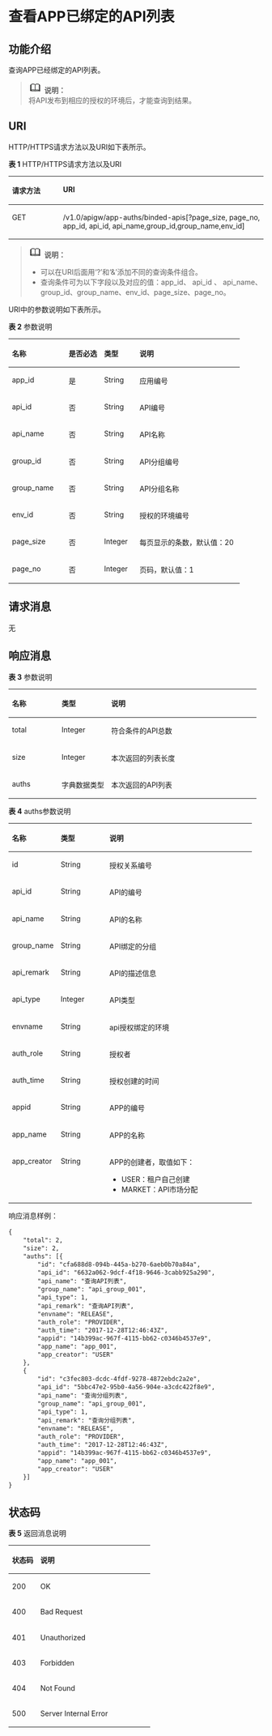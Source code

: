 # 查看APP已绑定的API列表<a name="apig-zh-api-180713047"></a>

## 功能介绍<a name="section45617990"></a>

查询APP已经绑定的API列表。

>![](public_sys-resources/icon-note.gif) **说明：**   
>将API发布到相应的授权的环境后，才能查询到结果。  

## URI<a name="section7908727"></a>

HTTP/HTTPS请求方法以及URI如下表所示。

**表 1**  HTTP/HTTPS请求方法以及URI

<a name="table40887806"></a>
<table><thead align="left"><tr id="row9298403"><th class="cellrowborder" valign="top" width="20%" id="mcps1.2.3.1.1"><p id="p14973182"><a name="p14973182"></a><a name="p14973182"></a>请求方法</p>
</th>
<th class="cellrowborder" valign="top" width="80%" id="mcps1.2.3.1.2"><p id="p4868205"><a name="p4868205"></a><a name="p4868205"></a>URI</p>
</th>
</tr>
</thead>
<tbody><tr id="row58780313"><td class="cellrowborder" valign="top" width="20%" headers="mcps1.2.3.1.1 "><p id="p63584873"><a name="p63584873"></a><a name="p63584873"></a>GET</p>
</td>
<td class="cellrowborder" valign="top" width="80%" headers="mcps1.2.3.1.2 "><p id="p50101061"><a name="p50101061"></a><a name="p50101061"></a>/v1.0/apigw/app-auths/binded-apis[?page_size, page_no, app_id, api_id, api_name,group_id,group_name,env_id]</p>
</td>
</tr>
</tbody>
</table>

>![](public_sys-resources/icon-note.gif) **说明：**   
>-   可以在URI后面用‘?’和‘&’添加不同的查询条件组合。  
>-   查询条件可为以下字段以及对应的值：app\_id、 api\_id 、 api\_name、group\_id、group\_name、env\_id、page\_size、page\_no。  

URI中的参数说明如下表所示。

**表 2**  参数说明

<a name="table48164278"></a>
<table><thead align="left"><tr id="row10528204"><th class="cellrowborder" valign="top" width="24.48755124487551%" id="mcps1.2.5.1.1"><p id="p47478189"><a name="p47478189"></a><a name="p47478189"></a>名称</p>
</th>
<th class="cellrowborder" valign="top" width="15.308469153084694%" id="mcps1.2.5.1.2"><p id="p20528066"><a name="p20528066"></a><a name="p20528066"></a>是否必选</p>
</th>
<th class="cellrowborder" valign="top" width="15.308469153084694%" id="mcps1.2.5.1.3"><p id="p52160627"><a name="p52160627"></a><a name="p52160627"></a>类型</p>
</th>
<th class="cellrowborder" valign="top" width="44.89551044895511%" id="mcps1.2.5.1.4"><p id="p64261290"><a name="p64261290"></a><a name="p64261290"></a>说明</p>
</th>
</tr>
</thead>
<tbody><tr id="row37781964"><td class="cellrowborder" valign="top" width="24.48755124487551%" headers="mcps1.2.5.1.1 "><p id="p40440259"><a name="p40440259"></a><a name="p40440259"></a>app_id</p>
</td>
<td class="cellrowborder" valign="top" width="15.308469153084694%" headers="mcps1.2.5.1.2 "><p id="p54435575"><a name="p54435575"></a><a name="p54435575"></a>是</p>
</td>
<td class="cellrowborder" valign="top" width="15.308469153084694%" headers="mcps1.2.5.1.3 "><p id="p47205455"><a name="p47205455"></a><a name="p47205455"></a>String</p>
</td>
<td class="cellrowborder" valign="top" width="44.89551044895511%" headers="mcps1.2.5.1.4 "><p id="p65545524"><a name="p65545524"></a><a name="p65545524"></a>应用编号</p>
</td>
</tr>
<tr id="row53038806"><td class="cellrowborder" valign="top" width="24.48755124487551%" headers="mcps1.2.5.1.1 "><p id="p1176057"><a name="p1176057"></a><a name="p1176057"></a>api_id</p>
</td>
<td class="cellrowborder" valign="top" width="15.308469153084694%" headers="mcps1.2.5.1.2 "><p id="p28151772"><a name="p28151772"></a><a name="p28151772"></a>否</p>
</td>
<td class="cellrowborder" valign="top" width="15.308469153084694%" headers="mcps1.2.5.1.3 "><p id="p65701031"><a name="p65701031"></a><a name="p65701031"></a>String</p>
</td>
<td class="cellrowborder" valign="top" width="44.89551044895511%" headers="mcps1.2.5.1.4 "><p id="p20183299"><a name="p20183299"></a><a name="p20183299"></a>API编号</p>
</td>
</tr>
<tr id="row47431967"><td class="cellrowborder" valign="top" width="24.48755124487551%" headers="mcps1.2.5.1.1 "><p id="p16784086"><a name="p16784086"></a><a name="p16784086"></a>api_name</p>
</td>
<td class="cellrowborder" valign="top" width="15.308469153084694%" headers="mcps1.2.5.1.2 "><p id="p17333746"><a name="p17333746"></a><a name="p17333746"></a>否</p>
</td>
<td class="cellrowborder" valign="top" width="15.308469153084694%" headers="mcps1.2.5.1.3 "><p id="p61856219"><a name="p61856219"></a><a name="p61856219"></a>String</p>
</td>
<td class="cellrowborder" valign="top" width="44.89551044895511%" headers="mcps1.2.5.1.4 "><p id="p44297848"><a name="p44297848"></a><a name="p44297848"></a>API名称</p>
</td>
</tr>
<tr id="row63136318"><td class="cellrowborder" valign="top" width="24.48755124487551%" headers="mcps1.2.5.1.1 "><p id="p13768133"><a name="p13768133"></a><a name="p13768133"></a>group_id</p>
</td>
<td class="cellrowborder" valign="top" width="15.308469153084694%" headers="mcps1.2.5.1.2 "><p id="p41476980"><a name="p41476980"></a><a name="p41476980"></a>否</p>
</td>
<td class="cellrowborder" valign="top" width="15.308469153084694%" headers="mcps1.2.5.1.3 "><p id="p4192244"><a name="p4192244"></a><a name="p4192244"></a>String</p>
</td>
<td class="cellrowborder" valign="top" width="44.89551044895511%" headers="mcps1.2.5.1.4 "><p id="p4027501"><a name="p4027501"></a><a name="p4027501"></a>API分组编号</p>
</td>
</tr>
<tr id="row36247510"><td class="cellrowborder" valign="top" width="24.48755124487551%" headers="mcps1.2.5.1.1 "><p id="p50367158"><a name="p50367158"></a><a name="p50367158"></a>group_name</p>
</td>
<td class="cellrowborder" valign="top" width="15.308469153084694%" headers="mcps1.2.5.1.2 "><p id="p53207970"><a name="p53207970"></a><a name="p53207970"></a>否</p>
</td>
<td class="cellrowborder" valign="top" width="15.308469153084694%" headers="mcps1.2.5.1.3 "><p id="p14878339"><a name="p14878339"></a><a name="p14878339"></a>String</p>
</td>
<td class="cellrowborder" valign="top" width="44.89551044895511%" headers="mcps1.2.5.1.4 "><p id="p64294849"><a name="p64294849"></a><a name="p64294849"></a>API分组名称</p>
</td>
</tr>
<tr id="row41782734"><td class="cellrowborder" valign="top" width="24.48755124487551%" headers="mcps1.2.5.1.1 "><p id="p28958306"><a name="p28958306"></a><a name="p28958306"></a>env_id</p>
</td>
<td class="cellrowborder" valign="top" width="15.308469153084694%" headers="mcps1.2.5.1.2 "><p id="p63921413"><a name="p63921413"></a><a name="p63921413"></a>否</p>
</td>
<td class="cellrowborder" valign="top" width="15.308469153084694%" headers="mcps1.2.5.1.3 "><p id="p10252002"><a name="p10252002"></a><a name="p10252002"></a>String</p>
</td>
<td class="cellrowborder" valign="top" width="44.89551044895511%" headers="mcps1.2.5.1.4 "><p id="p25105823"><a name="p25105823"></a><a name="p25105823"></a>授权的环境编号</p>
</td>
</tr>
<tr id="row24625817"><td class="cellrowborder" valign="top" width="24.48755124487551%" headers="mcps1.2.5.1.1 "><p id="p48534154"><a name="p48534154"></a><a name="p48534154"></a>page_size</p>
</td>
<td class="cellrowborder" valign="top" width="15.308469153084694%" headers="mcps1.2.5.1.2 "><p id="p38952367"><a name="p38952367"></a><a name="p38952367"></a>否</p>
</td>
<td class="cellrowborder" valign="top" width="15.308469153084694%" headers="mcps1.2.5.1.3 "><p id="p1025136"><a name="p1025136"></a><a name="p1025136"></a>Integer</p>
</td>
<td class="cellrowborder" valign="top" width="44.89551044895511%" headers="mcps1.2.5.1.4 "><p id="p15927223"><a name="p15927223"></a><a name="p15927223"></a>每页显示的条数，默认值：20</p>
</td>
</tr>
<tr id="row9127279"><td class="cellrowborder" valign="top" width="24.48755124487551%" headers="mcps1.2.5.1.1 "><p id="p1112119"><a name="p1112119"></a><a name="p1112119"></a>page_no</p>
</td>
<td class="cellrowborder" valign="top" width="15.308469153084694%" headers="mcps1.2.5.1.2 "><p id="p22972791"><a name="p22972791"></a><a name="p22972791"></a>否</p>
</td>
<td class="cellrowborder" valign="top" width="15.308469153084694%" headers="mcps1.2.5.1.3 "><p id="p48856792"><a name="p48856792"></a><a name="p48856792"></a>Integer</p>
</td>
<td class="cellrowborder" valign="top" width="44.89551044895511%" headers="mcps1.2.5.1.4 "><p id="p65086081"><a name="p65086081"></a><a name="p65086081"></a>页码，默认值：1</p>
</td>
</tr>
</tbody>
</table>

## 请求消息<a name="section4069680"></a>

无

## 响应消息<a name="section61208646"></a>

**表 3**  参数说明

<a name="table43505476"></a>
<table><thead align="left"><tr id="row17298029"><th class="cellrowborder" valign="top" width="20%" id="mcps1.2.4.1.1"><p id="p58963140"><a name="p58963140"></a><a name="p58963140"></a>名称</p>
</th>
<th class="cellrowborder" valign="top" width="20%" id="mcps1.2.4.1.2"><p id="p11284998"><a name="p11284998"></a><a name="p11284998"></a>类型</p>
</th>
<th class="cellrowborder" valign="top" width="60%" id="mcps1.2.4.1.3"><p id="p41669661"><a name="p41669661"></a><a name="p41669661"></a>说明</p>
</th>
</tr>
</thead>
<tbody><tr id="row19799409"><td class="cellrowborder" valign="top" width="20%" headers="mcps1.2.4.1.1 "><p id="p60248297"><a name="p60248297"></a><a name="p60248297"></a>total</p>
</td>
<td class="cellrowborder" valign="top" width="20%" headers="mcps1.2.4.1.2 "><p id="p48273902"><a name="p48273902"></a><a name="p48273902"></a>Integer</p>
</td>
<td class="cellrowborder" valign="top" width="60%" headers="mcps1.2.4.1.3 "><p id="p17871975"><a name="p17871975"></a><a name="p17871975"></a>符合条件的API总数</p>
</td>
</tr>
<tr id="row26630051"><td class="cellrowborder" valign="top" width="20%" headers="mcps1.2.4.1.1 "><p id="p9550502"><a name="p9550502"></a><a name="p9550502"></a>size</p>
</td>
<td class="cellrowborder" valign="top" width="20%" headers="mcps1.2.4.1.2 "><p id="p35393169"><a name="p35393169"></a><a name="p35393169"></a>Integer</p>
</td>
<td class="cellrowborder" valign="top" width="60%" headers="mcps1.2.4.1.3 "><p id="p48274445"><a name="p48274445"></a><a name="p48274445"></a>本次返回的列表长度</p>
</td>
</tr>
<tr id="row31816825"><td class="cellrowborder" valign="top" width="20%" headers="mcps1.2.4.1.1 "><p id="p27026000"><a name="p27026000"></a><a name="p27026000"></a>auths</p>
</td>
<td class="cellrowborder" valign="top" width="20%" headers="mcps1.2.4.1.2 "><p id="p41622412"><a name="p41622412"></a><a name="p41622412"></a>字典数据类型</p>
</td>
<td class="cellrowborder" valign="top" width="60%" headers="mcps1.2.4.1.3 "><p id="p15972245"><a name="p15972245"></a><a name="p15972245"></a>本次返回的API列表</p>
</td>
</tr>
</tbody>
</table>

**表 4**  auths参数说明

<a name="table9532482"></a>
<table><thead align="left"><tr id="row5407061"><th class="cellrowborder" valign="top" width="20%" id="mcps1.2.4.1.1"><p id="p35318772"><a name="p35318772"></a><a name="p35318772"></a>名称</p>
</th>
<th class="cellrowborder" valign="top" width="20%" id="mcps1.2.4.1.2"><p id="p42248272"><a name="p42248272"></a><a name="p42248272"></a>类型</p>
</th>
<th class="cellrowborder" valign="top" width="60%" id="mcps1.2.4.1.3"><p id="p66666832"><a name="p66666832"></a><a name="p66666832"></a>说明</p>
</th>
</tr>
</thead>
<tbody><tr id="row31304284"><td class="cellrowborder" valign="top" width="20%" headers="mcps1.2.4.1.1 "><p id="p52619101"><a name="p52619101"></a><a name="p52619101"></a>id</p>
</td>
<td class="cellrowborder" valign="top" width="20%" headers="mcps1.2.4.1.2 "><p id="p34288827"><a name="p34288827"></a><a name="p34288827"></a>String</p>
</td>
<td class="cellrowborder" valign="top" width="60%" headers="mcps1.2.4.1.3 "><p id="p25931613"><a name="p25931613"></a><a name="p25931613"></a>授权关系编号</p>
</td>
</tr>
<tr id="row32057932"><td class="cellrowborder" valign="top" width="20%" headers="mcps1.2.4.1.1 "><p id="p46555663"><a name="p46555663"></a><a name="p46555663"></a>api_id</p>
</td>
<td class="cellrowborder" valign="top" width="20%" headers="mcps1.2.4.1.2 "><p id="p12912396"><a name="p12912396"></a><a name="p12912396"></a>String</p>
</td>
<td class="cellrowborder" valign="top" width="60%" headers="mcps1.2.4.1.3 "><p id="p39271145"><a name="p39271145"></a><a name="p39271145"></a>API的编号</p>
</td>
</tr>
<tr id="row17895987"><td class="cellrowborder" valign="top" width="20%" headers="mcps1.2.4.1.1 "><p id="p40288836"><a name="p40288836"></a><a name="p40288836"></a>api_name</p>
</td>
<td class="cellrowborder" valign="top" width="20%" headers="mcps1.2.4.1.2 "><p id="p42170249"><a name="p42170249"></a><a name="p42170249"></a>String</p>
</td>
<td class="cellrowborder" valign="top" width="60%" headers="mcps1.2.4.1.3 "><p id="p60346986"><a name="p60346986"></a><a name="p60346986"></a>API的名称</p>
</td>
</tr>
<tr id="row6251969"><td class="cellrowborder" valign="top" width="20%" headers="mcps1.2.4.1.1 "><p id="p36647513"><a name="p36647513"></a><a name="p36647513"></a>group_name</p>
</td>
<td class="cellrowborder" valign="top" width="20%" headers="mcps1.2.4.1.2 "><p id="p15658561"><a name="p15658561"></a><a name="p15658561"></a>String</p>
</td>
<td class="cellrowborder" valign="top" width="60%" headers="mcps1.2.4.1.3 "><p id="p60383905"><a name="p60383905"></a><a name="p60383905"></a>API绑定的分组</p>
</td>
</tr>
<tr id="row6584238"><td class="cellrowborder" valign="top" width="20%" headers="mcps1.2.4.1.1 "><p id="p63561270"><a name="p63561270"></a><a name="p63561270"></a>api_remark</p>
</td>
<td class="cellrowborder" valign="top" width="20%" headers="mcps1.2.4.1.2 "><p id="p48189259"><a name="p48189259"></a><a name="p48189259"></a>String</p>
</td>
<td class="cellrowborder" valign="top" width="60%" headers="mcps1.2.4.1.3 "><p id="p11015892"><a name="p11015892"></a><a name="p11015892"></a>API的描述信息</p>
</td>
</tr>
<tr id="row32034168"><td class="cellrowborder" valign="top" width="20%" headers="mcps1.2.4.1.1 "><p id="p44630795"><a name="p44630795"></a><a name="p44630795"></a>api_type</p>
</td>
<td class="cellrowborder" valign="top" width="20%" headers="mcps1.2.4.1.2 "><p id="p58324614"><a name="p58324614"></a><a name="p58324614"></a>Integer</p>
</td>
<td class="cellrowborder" valign="top" width="60%" headers="mcps1.2.4.1.3 "><p id="p26673298"><a name="p26673298"></a><a name="p26673298"></a>API类型</p>
</td>
</tr>
<tr id="row38733094"><td class="cellrowborder" valign="top" width="20%" headers="mcps1.2.4.1.1 "><p id="p50372877"><a name="p50372877"></a><a name="p50372877"></a>envname</p>
</td>
<td class="cellrowborder" valign="top" width="20%" headers="mcps1.2.4.1.2 "><p id="p53671257"><a name="p53671257"></a><a name="p53671257"></a>String</p>
</td>
<td class="cellrowborder" valign="top" width="60%" headers="mcps1.2.4.1.3 "><p id="p52404594"><a name="p52404594"></a><a name="p52404594"></a>api授权绑定的环境</p>
</td>
</tr>
<tr id="row1879303"><td class="cellrowborder" valign="top" width="20%" headers="mcps1.2.4.1.1 "><p id="p18005821"><a name="p18005821"></a><a name="p18005821"></a>auth_role</p>
</td>
<td class="cellrowborder" valign="top" width="20%" headers="mcps1.2.4.1.2 "><p id="p49185396"><a name="p49185396"></a><a name="p49185396"></a>String</p>
</td>
<td class="cellrowborder" valign="top" width="60%" headers="mcps1.2.4.1.3 "><p id="p24594131"><a name="p24594131"></a><a name="p24594131"></a>授权者</p>
</td>
</tr>
<tr id="row20020594"><td class="cellrowborder" valign="top" width="20%" headers="mcps1.2.4.1.1 "><p id="p11055393"><a name="p11055393"></a><a name="p11055393"></a>auth_time</p>
</td>
<td class="cellrowborder" valign="top" width="20%" headers="mcps1.2.4.1.2 "><p id="p23071629"><a name="p23071629"></a><a name="p23071629"></a>String</p>
</td>
<td class="cellrowborder" valign="top" width="60%" headers="mcps1.2.4.1.3 "><p id="p56862621"><a name="p56862621"></a><a name="p56862621"></a>授权创建的时间</p>
</td>
</tr>
<tr id="row42001542"><td class="cellrowborder" valign="top" width="20%" headers="mcps1.2.4.1.1 "><p id="p46681736"><a name="p46681736"></a><a name="p46681736"></a>appid</p>
</td>
<td class="cellrowborder" valign="top" width="20%" headers="mcps1.2.4.1.2 "><p id="p23124258"><a name="p23124258"></a><a name="p23124258"></a>String</p>
</td>
<td class="cellrowborder" valign="top" width="60%" headers="mcps1.2.4.1.3 "><p id="p61125629"><a name="p61125629"></a><a name="p61125629"></a>APP的编号</p>
</td>
</tr>
<tr id="row13259754"><td class="cellrowborder" valign="top" width="20%" headers="mcps1.2.4.1.1 "><p id="p298313"><a name="p298313"></a><a name="p298313"></a>app_name</p>
</td>
<td class="cellrowborder" valign="top" width="20%" headers="mcps1.2.4.1.2 "><p id="p24163388"><a name="p24163388"></a><a name="p24163388"></a>String</p>
</td>
<td class="cellrowborder" valign="top" width="60%" headers="mcps1.2.4.1.3 "><p id="p11077420"><a name="p11077420"></a><a name="p11077420"></a>APP的名称</p>
</td>
</tr>
<tr id="row32587918"><td class="cellrowborder" valign="top" width="20%" headers="mcps1.2.4.1.1 "><p id="p22375683"><a name="p22375683"></a><a name="p22375683"></a>app_creator</p>
</td>
<td class="cellrowborder" valign="top" width="20%" headers="mcps1.2.4.1.2 "><p id="p491049"><a name="p491049"></a><a name="p491049"></a>String</p>
</td>
<td class="cellrowborder" valign="top" width="60%" headers="mcps1.2.4.1.3 "><p id="p39775015"><a name="p39775015"></a><a name="p39775015"></a>APP的创建者，取值如下：</p>
<a name="ul22430823"></a><a name="ul22430823"></a><ul id="ul22430823"><li>USER：租户自己创建</li><li>MARKET：API市场分配</li></ul>
</td>
</tr>
</tbody>
</table>

响应消息样例：

```
{
	"total": 2,
	"size": 2,
	"auths": [{
		"id": "cfa688d8-094b-445a-b270-6aeb0b70a84a",
		"api_id": "6632a062-9dcf-4f18-9646-3cabb925a290",
		"api_name": "查询API列表",
		"group_name": "api_group_001",
		"api_type": 1,
		"api_remark": "查询API列表",
		"envname": "RELEASE",
		"auth_role": "PROVIDER",
		"auth_time": "2017-12-28T12:46:43Z",
		"appid": "14b399ac-967f-4115-bb62-c0346b4537e9",
		"app_name": "app_001",
		"app_creator": "USER"
	},
	{
		"id": "c3fec803-dcdc-4fdf-9278-4872ebdc2a2e",
		"api_id": "5bbc47e2-95b0-4a56-904e-a3cdc422f8e9",
		"api_name": "查询分组列表",
		"group_name": "api_group_001",
		"api_type": 1,
		"api_remark": "查询分组列表",
		"envname": "RELEASE",
		"auth_role": "PROVIDER",
		"auth_time": "2017-12-28T12:46:43Z",
		"appid": "14b399ac-967f-4115-bb62-c0346b4537e9",
		"app_name": "app_001",
		"app_creator": "USER"
	}]
}
```

## 状态码<a name="section36627122"></a>

**表 5**  返回消息说明

<a name="table16081870"></a>
<table><thead align="left"><tr id="row27929984"><th class="cellrowborder" valign="top" width="20%" id="mcps1.2.3.1.1"><p id="p47736268"><a name="p47736268"></a><a name="p47736268"></a>状态码</p>
</th>
<th class="cellrowborder" valign="top" width="80%" id="mcps1.2.3.1.2"><p id="p41432467"><a name="p41432467"></a><a name="p41432467"></a>说明</p>
</th>
</tr>
</thead>
<tbody><tr id="row586687"><td class="cellrowborder" valign="top" width="20%" headers="mcps1.2.3.1.1 "><p id="p47521720"><a name="p47521720"></a><a name="p47521720"></a>200</p>
</td>
<td class="cellrowborder" valign="top" width="80%" headers="mcps1.2.3.1.2 "><p id="p24054117"><a name="p24054117"></a><a name="p24054117"></a>OK</p>
</td>
</tr>
<tr id="row15160467"><td class="cellrowborder" valign="top" width="20%" headers="mcps1.2.3.1.1 "><p id="p20038314"><a name="p20038314"></a><a name="p20038314"></a>400</p>
</td>
<td class="cellrowborder" valign="top" width="80%" headers="mcps1.2.3.1.2 "><p id="p12490729"><a name="p12490729"></a><a name="p12490729"></a>Bad Request</p>
</td>
</tr>
<tr id="row45307704"><td class="cellrowborder" valign="top" width="20%" headers="mcps1.2.3.1.1 "><p id="p46045383"><a name="p46045383"></a><a name="p46045383"></a>401</p>
</td>
<td class="cellrowborder" valign="top" width="80%" headers="mcps1.2.3.1.2 "><p id="p164181330094"><a name="p164181330094"></a><a name="p164181330094"></a>Unauthorized</p>
</td>
</tr>
<tr id="row12652459"><td class="cellrowborder" valign="top" width="20%" headers="mcps1.2.3.1.1 "><p id="p18216220"><a name="p18216220"></a><a name="p18216220"></a>403</p>
</td>
<td class="cellrowborder" valign="top" width="80%" headers="mcps1.2.3.1.2 "><p id="p66227710"><a name="p66227710"></a><a name="p66227710"></a>Forbidden</p>
</td>
</tr>
<tr id="row59178480"><td class="cellrowborder" valign="top" width="20%" headers="mcps1.2.3.1.1 "><p id="p28727614"><a name="p28727614"></a><a name="p28727614"></a>404</p>
</td>
<td class="cellrowborder" valign="top" width="80%" headers="mcps1.2.3.1.2 "><p id="p45235408"><a name="p45235408"></a><a name="p45235408"></a>Not Found</p>
</td>
</tr>
<tr id="row4465495"><td class="cellrowborder" valign="top" width="20%" headers="mcps1.2.3.1.1 "><p id="p26160778"><a name="p26160778"></a><a name="p26160778"></a>500</p>
</td>
<td class="cellrowborder" valign="top" width="80%" headers="mcps1.2.3.1.2 "><p id="p14947689"><a name="p14947689"></a><a name="p14947689"></a>Server Internal Error</p>
</td>
</tr>
</tbody>
</table>

